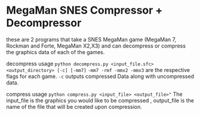 # MegaMan SNES Compressor + Decompressor
these are 2 programs that take a SNES MegaMan game (MegaMan 7, Rockman and Forte, MegaMan X2,X3)
and can decompress or compress the graphics data of each of the games.

decompress usage `python decompress.py <input_file.sfc> <output_directory> [-c] [-mm7]`
`-mm7 -rmf -mmx2 -mmx3` are the respective flags for each game.
`-c` outputs compressed Data along with uncompressed data.

compress usage `python compress.py <input_file> <output_file>"`
The input_file is the graphics you would like to be compressed , output_file is the name of the file that will be created upon compression.